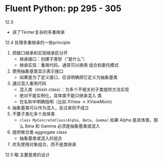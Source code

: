 # Fluent Python: pp 295 - 305

12.3

- 讲了Tkinter复杂的多重继承

12.4 处理多重继承的一些principle

1. 把接口继承和实现继承区分开
    - 继承接口：创建子类型（“是什么”）
    - 继承实现：重用代码，通常可以换用 组合和委托模式
2. 使用抽象基类显示表示接口
    - 如果是为了定义接口，应该明确把它定义为抽象基类
3. 通过混入重用代码
    - 混入类（mixin class）：为多个不相关的子类提供方法实现
    - 绝对不能实例化，具体类不能只继承混入 类
    - 在名称中明确指明（比如 XView -> XViewMixin)
4. 抽象基类可以作为混入，反过来则不成立
5. 不要子类化多个具体类
    - `class MyConcreteClass(Alpha, Beta, Gamma)` 如果 Alpha 是具体类，那 么 Beta 和 Gamma 必须是抽象基类或混入
6. 提供聚合类 aggregate class
    - 抽象基类或混入的组合
7. 优先使用对象组合，而不是类继承

12.5 略 主要是类的设计

